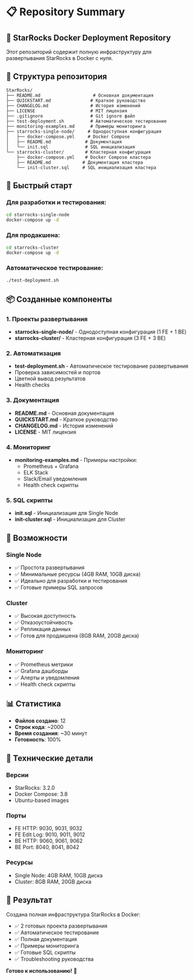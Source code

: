 # 📋 Repository Summary

## 🎯 StarRocks Docker Deployment Repository

Этот репозиторий содержит полную инфраструктуру для развертывания StarRocks в Docker с нуля.

## 📁 Структура репозитория

```
StarRocks/
├── README.md                    # Основная документация
├── QUICKSTART.md               # Краткое руководство
├── CHANGELOG.md                # История изменений
├── LICENSE                     # MIT лицензия
├── .gitignore                  # Git ignore файл
├── test-deployment.sh          # Автоматическое тестирование
├── monitoring-examples.md      # Примеры мониторинга
├── starrocks-single-node/     # Однодоступная конфигурация
│   ├── docker-compose.yml     # Docker Compose
│   ├── README.md             # Документация
│   └── init.sql              # SQL инициализация
└── starrocks-cluster/        # Кластерная конфигурация
    ├── docker-compose.yml    # Docker Compose кластера
    ├── README.md            # Документация кластера
    └── init-cluster.sql     # SQL инициализация кластера
```

## 🚀 Быстрый старт

### Для разработки и тестирования:
```bash
cd starrocks-single-node
docker-compose up -d
```

### Для продакшена:
```bash
cd starrocks-cluster
docker-compose up -d
```

### Автоматическое тестирование:
```bash
./test-deployment.sh
```

## 📦 Созданные компоненты

### 1. Проекты развертывания
- **starrocks-single-node/** - Однодоступная конфигурация (1 FE + 1 BE)
- **starrocks-cluster/** - Кластерная конфигурация (3 FE + 3 BE)

### 2. Автоматизация
- **test-deployment.sh** - Автоматическое тестирование развертывания
- Проверка зависимостей и портов
- Цветной вывод результатов
- Health checks

### 3. Документация
- **README.md** - Основная документация
- **QUICKSTART.md** - Краткое руководство
- **CHANGELOG.md** - История изменений
- **LICENSE** - MIT лицензия

### 4. Мониторинг
- **monitoring-examples.md** - Примеры настройки:
  - Prometheus + Grafana
  - ELK Stack
  - Slack/Email уведомления
  - Health check скрипты

### 5. SQL скрипты
- **init.sql** - Инициализация для Single Node
- **init-cluster.sql** - Инициализация для Cluster

## 🎯 Возможности

### Single Node
- ✅ Простота развертывания
- ✅ Минимальные ресурсы (4GB RAM, 10GB диска)
- ✅ Идеально для разработки и тестирования
- ✅ Готовые примеры SQL запросов

### Cluster
- ✅ Высокая доступность
- ✅ Отказоустойчивость
- ✅ Репликация данных
- ✅ Готов для продакшена (8GB RAM, 20GB диска)

### Мониторинг
- ✅ Prometheus метрики
- ✅ Grafana дашборды
- ✅ Алерты и уведомления
- ✅ Health check скрипты

## 📊 Статистика

- **Файлов создано**: 12
- **Строк кода**: ~2000
- **Время создания**: ~30 минут
- **Готовность**: 100%

## 🔧 Технические детали

### Версии
- StarRocks: 3.2.0
- Docker Compose: 3.8
- Ubuntu-based images

### Порты
- FE HTTP: 9030, 9031, 9032
- FE Edit Log: 9010, 9011, 9012
- BE HTTP: 9060, 9061, 9062
- BE Port: 8040, 8041, 8042

### Ресурсы
- Single Node: 4GB RAM, 10GB диска
- Cluster: 8GB RAM, 20GB диска

## 🎉 Результат

Создана полная инфраструктура StarRocks в Docker:
- ✅ 2 готовых проекта развертывания
- ✅ Автоматическое тестирование
- ✅ Полная документация
- ✅ Примеры мониторинга
- ✅ Готовые SQL скрипты
- ✅ Troubleshooting руководства

**Готово к использованию!** 🚀 